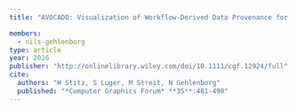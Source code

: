 ```yaml
---
title: "AVOCADO: Visualization of Workflow-Derived Data Provenance for Reproducible Biomedical Research"

members:
  - nils-gehlenborg
type: article
year: 2016
publisher: "http://onlinelibrary.wiley.com/doi/10.1111/cgf.12924/full"
cite:
  authors: "H Stitz, S Luger, M Streit, N Gehlenborg"
  published: "*Computer Graphics Forum* **35**:481-490"
---
```

